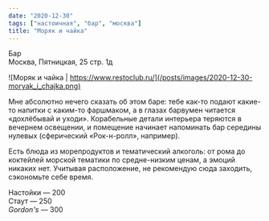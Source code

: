 ```yaml
---
date: "2020-12-30"
tags: ["настоичная", "бар", "москва"]
title: "Моряк и чайка"
---
```


Бар\
Москва, Пятницкая, 25 стр. 1д

![Моряк и чайка | https://www.restoclub.ru/](/posts/images/2020-12-30-moryak_i_chajka.png)

Мне абсолютно нечего сказать об этом баре: тебе как-то подают какие-то напитки с каким-то фаршмаком, а в глазах барвумен читается «дохлёбывай и уходи». Корабельные детали интерьера теряются в вечернем освещении, и помещение начинает напоминать бар середины нулевых (сферический «Рок-н-ролл», например).

<!--more-->

Есть блюда из морепродуктов и тематический алкоголь: от рома до коктейлей морской тематики по средне-низким ценам, а эмоций никаких нет. Учитывая расположение, не рекомендую сюда заходить, сэкономьте себе время.


Настойки — 200\
Стаут — 250\
_Gordon's_ — 300